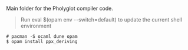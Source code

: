 Main folder for the Pholyglot compiler code.

> Run eval $(opam env --switch=default) to update the current shell environment

    # pacman -S ocaml dune opam
    $ opam install ppx_deriving

